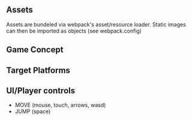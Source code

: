 ## Assets
Assets are bundeled via webpack's asset/resource loader. Static images can then be imported as objects (see webpack.config)



## Game Concept

## Target Platforms

## UI/Player controls
- MOVE (mouse, touch, arrows, wasd)
- JUMP (space)

